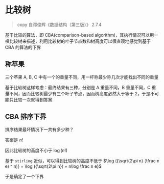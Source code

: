 # 比较树

> copy 自邓俊辉《数据结构（第三版）》 2.7.4

基于比较的算法，即 CBA(comparison-based algorithm)，其执行情况可以用一棵比较树来描述，利用比较树的叶子节点数和树高度可以很直观地感觉到基于 CBA 的算法的下界

## 称苹果

三个苹果 A, B, C 中有一个的重量不同，用一杆称最少称几次才能找出不同的重量

基于比较树这样考虑：最终结果有三种，分别是 A 重量不同，B 重量不同，C 重量不同，因而比较树最少有三个叶子节点，因而树高度必然大于等于 2，于是不可能只比较一次就得到答案

## CBA 排序下界

排序结果最坏情况下一共有多少种？

答案是 $n!$

因此比较树的高度不小于 $\log (n!)$

基于 `stirling` 近似，可以得到比较树的高度不低于 $\log ({\sqrt{2\pi n} (\frac n e) ^ n)} = \log ({\sqrt{2\pi n}) + n\log \frac n e}$

于是确定了一个下界
